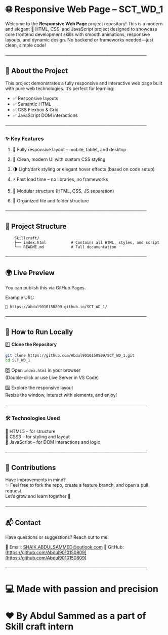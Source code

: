 # 🌐 Responsive Web Page – SCT_WD_1

Welcome to the **Responsive Web Page** project repository! This is a modern and elegant 🌟 HTML, CSS, and JavaScript project designed to showcase core frontend development skills with smooth animations, responsive layouts, and dynamic design. No backend or frameworks needed—just clean, simple code!

─────────────────────────────────────────────

##  📖 About the Project

This project demonstrates a fully responsive and interactive web page built with pure web technologies. It’s perfect for learning:

 * ✅ Responsive layouts  
 * ✅ Semantic HTML  
 * ✅ CSS Flexbox & Grid  
 * ✅ JavaScript DOM interactions

─────────────────────────────────────────────

### ✨ Key Features

 1. 🎯 Fully responsive layout – mobile, tablet, and desktop 
  
 2. 🎨 Clean, modern UI with custom CSS styling  
 
 3. 🌗 Light/dark styling or elegant hover effects (based on code setup) 
  
 4. ⚡ Fast load time – no libraries, no frameworks  
 
 5. 🧩 Modular structure (HTML, CSS, JS separation)  
 
 6. 📁 Organized file and folder structure

─────────────────────────────────────────────

## 📂 Project Structure
```
	Skillcraft/
	├── index.html           # Contains all HTML, styles, and script
	└── README.md            # Full documentation
```
─────────────────────────────────────────────

## 🌍 Live Preview

You can publish this via GitHub Pages.

Example URL: 
``` 
🔗 https://abdul9010150809.github.io/SCT_WD_1/
```
─────────────────────────────────────────────

## 🚀 How to Run Locally

 1️⃣ **Clone the Repository**

   ```bash
   git clone https://github.com/Abdul9010150809/SCT_WD_1.git
   cd SCT_WD_1
   ```

 2️⃣ Open `index.html` in your browser  
   (Double-click or use Live Server in VS Code)

 3️⃣ Explore the responsive layout  
   Resize the window, interact with elements, and enjoy!

─────────────────────────────────────────────

### 🛠️ **Technologies Used**

🔹 HTML5 – for structure  
🔹 CSS3 – for styling and layout  
🔹 JavaScript – for DOM interactions and logic  

─────────────────────────────────────────────

## 🤝 Contributions

Have improvements in mind?  
✨ Feel free to fork the repo, create a feature branch, and open a pull request.  
Let’s grow and learn together 💪

─────────────────────────────────────────────

## 📬 Contact

Have questions or suggestions? Reach out to me:

📧 Email: [SHAIK.ABDULSAMMED@outlook.com](mailto:SHAIK.ABDULSAMMED@outlook.com)
🔗 GitHub: [https://github.com/Abdul9010150809](https://github.com/Abdul9010150809)

─────────────────────────────────────────────

# 💻 Made with passion and precision  

# ❤️ By Abdul Sammed as a part of Skill craft intern

